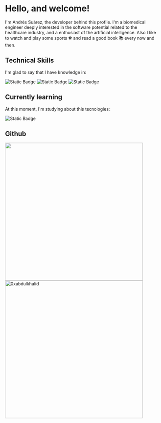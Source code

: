 # Hello, and welcome!

I'm Andrés Suárez, the developer behind this profile. I'm a biomedical engineer deeply interested in the software potential related to
the healthcare industry, and a enthusiast of the artificial intelligence. Also I like to watch and play some sports ⚽️ and read
a good book 📚 every now and then.

## Technical Skills

I'm glad to say that I have knowledge in:

![Static Badge](https://img.shields.io/badge/Python-black?style=for-the-badge&logo=python&logoColor=white&color=%23252850)
![Static Badge](https://img.shields.io/badge/Flask-white?style=for-the-badge&logo=flask&logoColor=black&color=white)
![Static Badge](https://img.shields.io/badge/C%2FC%2B%2B-purple?style=for-the-badge&logo=c&logoColor=white&color=purple)

## Currently learning

At this moment, I'm studying about this tecnologies:

![Static Badge](https://img.shields.io/badge/SQLite-purple?style=for-the-badge&logo=SQLite&logoColor=white&color=black)

## Github

<a href="https://github.com/Suarez-Andres/">
  <img src="https://github-readme-stats.vercel.app/api?username=Suarez-Andres&include_all_commits=true&count_private=true&show_icons=true&line_height=20&title_color=7A7ADB&icon_color=2234AE&text_color=D3D3D3&bg_color=0,000000,130F40" width="450"/>
</a>
<a>
  <img src="https://github-readme-stats.vercel.app/api/top-langs?username=Suarez-Andres&show_icons=true&locale=en&layout=compact&line_height=20&title_color=7A7ADB&icon_color=2234AE&text_color=D3D3D3&bg_color=0,000000,130F40" width="450"  alt="0xabdulkhalid"/>
</a>
<!---
Suarez-Andres/Suarez-Andres is a ✨ special ✨ repository because its `README.md` (this file) appears on your GitHub profile.
You can click the Preview link to take a look at your changes.
--->
